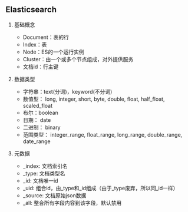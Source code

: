 ## Elasticsearch

1. 基础概念
    - Document：表的行
    - Index：表
    - Node：ES的一个运行实例
    - Cluster：由一个或多个节点组成，对外提供服务
    - 文档id：行主键
 
 2. 数据类型
    - 字符串：text(分词)，keyword(不分词)
    - 数值型： long, integer, short, byte, double, float, half_float, scaled_float
    - 布尔：boolean
    - 日期： date
    - 二进制： binary
    - 范围类型： integer_range, float_range, long_range, double_range, date_range
 
 3. 元数据
    - _index: 文档索引名
    - _type: 文档类型名
    - _id: 文档唯一id
    - _uid: 组合id，由_type和_id组成（由于_type废弃，所以同_id一样）
    - _source: 文档原始json数据
    - _all: 整合所有字段内容到该字段，默认禁用